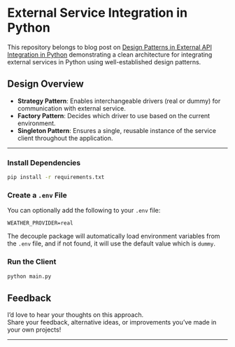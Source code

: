 #  External Service Integration in Python

This repository belongs to blog post on [Design Patterns in External API Integration in Python](https://mshaeri.com/blog/design-patterns-i-use-in-external-service-integration-in-python/) demonstrating a clean architecture for integrating external services in Python using well-established design patterns.


## Design Overview

- **Strategy Pattern**: Enables interchangeable drivers (real or dummy) for communication with external service.
- **Factory Pattern**: Decides which driver to use based on the current environment.
- **Singleton Pattern**: Ensures a single, reusable instance of the service client throughout the application.

---

### Install Dependencies

```bash
pip install -r requirements.txt
```

### Create a `.env` File

You can optionally add the following to your `.env` file:

```env
WEATHER_PROVIDER=real
```

The decouple package will automatically load environment variables from the `.env` file, and if not found, it will use the default value which is `dummy`.

### Run the Client

```bash
python main.py
```

## Feedback

I’d love to hear your thoughts on this approach.  
Share your feedback, alternative ideas, or improvements you’ve made in your own projects!

---
